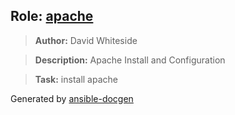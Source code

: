 ## Role: [apache](apache)
> **Author:** David Whiteside

> **Description:** Apache Install and Configuration

> **Task:** install apache



Generated by [ansible-docgen](https://www.github.com/starboarder2001/ansible-docgen)
